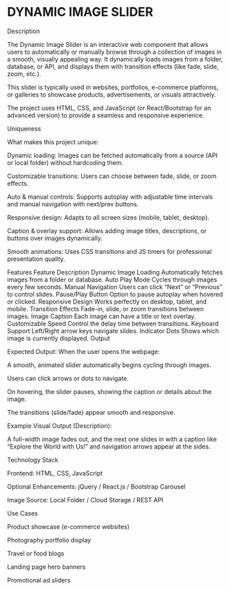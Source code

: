 # DYNAMIC IMAGE SLIDER
Description

The Dynamic Image Slider is an interactive web component that allows users to automatically or manually browse through a collection of images in a smooth, visually appealing way. It dynamically loads images from a folder, database, or API, and displays them with transition effects (like fade, slide, zoom, etc.).

This slider is typically used in websites, portfolios, e-commerce platforms, or galleries to showcase products, advertisements, or visuals attractively.

The project uses HTML, CSS, and JavaScript (or React/Bootstrap for an advanced version) to provide a seamless and responsive experience.

Uniqueness

What makes this project unique:

Dynamic loading: Images can be fetched automatically from a source (API or local folder) without hardcoding them.

Customizable transitions: Users can choose between fade, slide, or zoom effects.

Auto & manual controls: Supports autoplay with adjustable time intervals and manual navigation with next/prev buttons.

Responsive design: Adapts to all screen sizes (mobile, tablet, desktop).

Caption & overlay support: Allows adding image titles, descriptions, or buttons over images dynamically.

Smooth animations: Uses CSS transitions and JS timers for professional presentation quality.

Features
Feature	Description
Dynamic Image Loading	Automatically fetches images from a folder or database.
Auto Play Mode	Cycles through images every few seconds.
Manual Navigation	Users can click “Next” or “Previous” to control slides.
Pause/Play Button	Option to pause autoplay when hovered or clicked.
Responsive Design	Works perfectly on desktop, tablet, and mobile.
Transition Effects	Fade-in, slide, or zoom transitions between images.
Image Caption	Each image can have a title or text overlay.
Customizable Speed	Control the delay time between transitions.
Keyboard Support	Left/Right arrow keys navigate slides.
Indicator Dots	Shows which image is currently displayed.
Output

Expected Output:
When the user opens the webpage:

A smooth, animated slider automatically begins cycling through images.

Users can click arrows or dots to navigate.

On hovering, the slider pauses, showing the caption or details about the image.

The transitions (slide/fade) appear smooth and responsive.

Example Visual Output (Description):

A full-width image fades out, and the next one slides in with a caption like “Explore the World with Us!” and navigation arrows appear at the sides.

Technology Stack

Frontend: HTML, CSS, JavaScript

Optional Enhancements: jQuery / React.js / Bootstrap Carousel

Image Source: Local Folder / Cloud Storage / REST API

Use Cases

Product showcase (e-commerce websites)

Photography portfolio display

Travel or food blogs

Landing page hero banners

Promotional ad sliders
